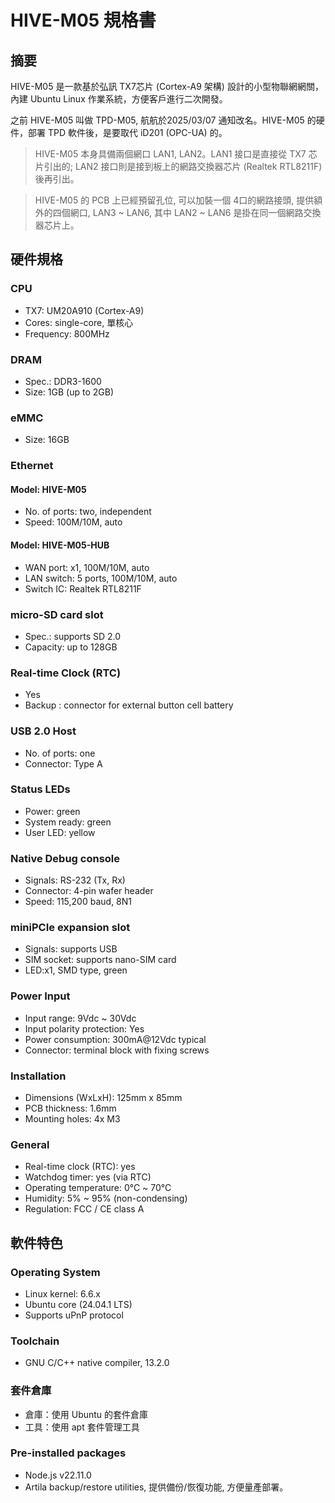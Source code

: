 # HIVE-M05 規格書

## 摘要
HIVE-M05 是一款基於弘訊 TX7芯片 (Cortex-A9 架構) 設計的小型物聯網網關，內建 Ubuntu Linux 作業系統，方便客戶進行二次開發。

之前 HIVE-M05 叫做 TPD-M05, 航航於2025/03/07 通知改名。HIVE-M05 的硬件，部署 TPD 軟件後，是要取代 iD201 (OPC-UA) 的。

> HIVE-M05 本身具備兩個網口 LAN1, LAN2。LAN1 接口是直接從 TX7 芯片引出的; LAN2 接口則是接到板上的網路交換器芯片 (Realtek RTL8211F) 後再引出。

> HIVE-M05 的 PCB 上已經預留孔位, 可以加裝一個 4口的網路接頭, 提供額外的四個網口, LAN3 ~ LAN6, 其中 LAN2 ~ LAN6 是掛在同一個網路交換器芯片上。

## 硬件規格

### CPU
- TX7: UM20A910 (Cortex-A9)
- Cores: single-core, 單核心
- Frequency: 800MHz

### DRAM
- Spec.: DDR3-1600
- Size: 1GB (up to 2GB)

### eMMC
- Size: 16GB

### Ethernet

#### Model: HIVE-M05 
- No. of ports: two, independent
- Speed: 100M/10M, auto

#### Model: HIVE-M05-HUB
- WAN port: x1, 100M/10M, auto
- LAN switch: 5 ports, 100M/10M, auto
- Switch IC: Realtek RTL8211F

### micro-SD card slot
- Spec.: supports SD 2.0
- Capacity: up to 128GB

### Real-time Clock (RTC)
- Yes
- Backup : connector for external button cell battery

### USB 2.0 Host
- No. of ports: one
- Connector: Type A

### Status LEDs
- Power: green
- System ready: green
- User LED: yellow

### Native Debug console
- Signals: RS-232 (Tx, Rx)
- Connector: 4-pin wafer header
- Speed: 115,200 baud, 8N1

### miniPCIe expansion slot
- Signals: supports USB
- SIM socket: supports nano-SIM card
- LED:x1, SMD type, green

### Power Input
- Input range: 9Vdc ~ 30Vdc
- Input polarity protection: Yes
- Power consumption: 300mA@12Vdc typical
- Connector: terminal block with fixing screws

### Installation
- Dimensions (WxLxH): 125mm x 85mm
- PCB thickness: 1.6mm
- Mounting holes: 4x M3

### General
- Real-time clock (RTC): yes
- Watchdog timer: yes (via RTC)
- Operating temperature: 0℃ ~ 70℃
- Humidity: 5% ~ 95% (non-condensing)
- Regulation: FCC / CE class A

## 軟件特色

### Operating System
- Linux kernel: 6.6.x
- Ubuntu core (24.04.1 LTS)
- Supports uPnP protocol

### Toolchain
- GNU C/C++ native compiler, 13.2.0

### 套件倉庫
- 倉庫：使用 Ubuntu 的套件倉庫
- 工具：使用 apt 套件管理工具

### Pre-installed packages
- Node.js v22.11.0
- Artila backup/restore utilities, 提供備份/恢復功能, 方便量產部署。
